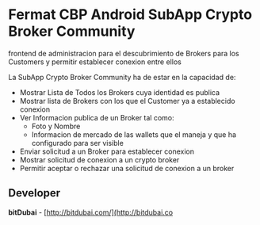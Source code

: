# Fermat CBP Android SubApp Crypto Broker Community

frontend de administracion para el descubrimiento de Brokers para los Customers y permitir establecer conexion entre ellos

La SubApp Crypto Broker Community ha de estar en la capacidad de:

* Mostrar Lista de Todos los Brokers cuya identidad es publica
* Mostrar lista de Brokers con los que el Customer ya a establecido conexion
* Ver Informacion publica de un Broker tal como:
    * Foto y Nombre
    * Informacion de mercado de las wallets que el maneja y que ha configurado para ser visible
* Enviar solicitud a un Broker para establecer conexion
* Mostrar solicitud de conexion a un crypto broker
* Permitir aceptar o rechazar una solicitud de conexion a un broker


## Developer

**bitDubai** - [http://bitdubai.com/](http://bitdubai.co
